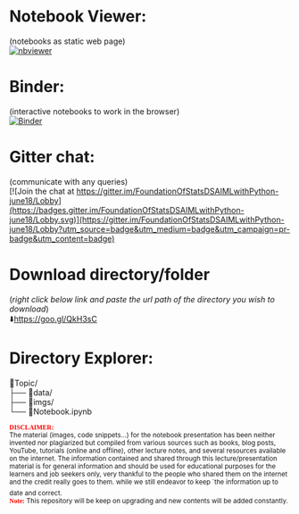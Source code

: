 # Notebook Viewer:  
(notebooks as static web page)  
[![nbviewer](https://user-images.githubusercontent.com/2791223/29387450-e5654c72-8294-11e7-95e4-090419520edb.png)](https://nbviewer.jupyter.org/github/sumendar/AppliedStatsDSMLAIwithPython-june18/tree/master/)

# Binder:
(interactive notebooks to work in the browser)  
[![Binder](https://mybinder.org/badge_logo.svg)](https://mybinder.org/v2/gh/sumendar/FoundationOfStatsDSAIMLwithPython-june18/master)

# Gitter chat: 
(communicate with any queries)  
[![Join the chat at https://gitter.im/FoundationOfStatsDSAIMLwithPython-june18/Lobby](https://badges.gitter.im/FoundationOfStatsDSAIMLwithPython-june18/Lobby.svg)](https://gitter.im/FoundationOfStatsDSAIMLwithPython-june18/Lobby?utm_source=badge&utm_medium=badge&utm_campaign=pr-badge&utm_content=badge)
  
# Download directory/folder 
(*right click below link and paste the url path of the directory you wish to download*)  
:arrow_down:https://goo.gl/QkH3sC

# Directory Explorer:      
:open_file_folder:Topic/  
├── :open_file_folder:data/  
├── :open_file_folder:imgs/   
└── :closed_book:Notebook.ipynb  
  
<sub><span style="color:red; font-family:Comic Sans MS">**DISCLAIMER:**</span>  
The material (images, code snippets...) for the notebook presentation has been neither invented nor plagiarized but compiled from various sources such as books, blog posts, YouTube, tutorials (online and offline), other lecture notes, and several resources available on the internet. The information contained and shared through this lecture/presentation material is for general information and should be used for educational purposes for the learners and job seekers only, very thankful to the people who shared them on the internet and the credit really goes to them. while we still endeavor to keep `the information up to date and correct.</sub>  
<sub><span style="color:red; font-family:Comic Sans MS">  
 **Note:**</span> This repository will be keep on upgrading and new contents will be added constantly.</sub>    
